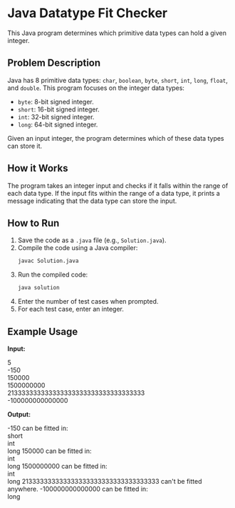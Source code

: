 # Java Datatype Fit Checker

This Java program determines which primitive data types can hold a given integer.

## Problem Description

Java has 8 primitive data types: `char`, `boolean`, `byte`, `short`, `int`, `long`, `float`, and `double`. This program focuses on the integer data types:

*   `byte`: 8-bit signed integer.
*   `short`: 16-bit signed integer.
*   `int`: 32-bit signed integer.
*   `long`: 64-bit signed integer.

Given an input integer, the program determines which of these data types can store it.

## How it Works

The program takes an integer input and checks if it falls within the range of each data type. If the input fits within the range of a data type, it prints a message indicating that the data type can store the input.

## How to Run

1.  Save the code as a `.java` file (e.g., `Solution.java`).
2.  Compile the code using a Java compiler:
    ```bash
    javac Solution.java
    ```
3.  Run the compiled code:
    ```bash
    java solution
    ```
4.  Enter the number of test cases when prompted.
5.  For each test case, enter an integer.

## Example Usage

**Input:**

5<br>
-150<br>
150000<br>
1500000000<br>
213333333333333333333333333333333333<br>
-100000000000000<br>


**Output:**

-150 can be fitted in:<br>
short<br>
int<br>
long 150000 can be fitted in:<br>
int<br>
long 1500000000 can be fitted in:   <br>
int<br>
long 213333333333333333333333333333333333 can't be fitted anywhere. -100000000000000 can be fitted in:<br>
long   <br>


